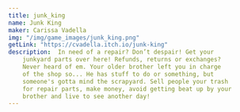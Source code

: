 ```yaml
---
title: junk_king
name: Junk King
maker: Carissa Vadella
img: "/img/game_images/junk_king.png"
getLink: "https://cvadella.itch.io/junk-king"
description:  In need of a repair? Don’t despair! Get your 
    junkyard parts over here! Refunds, returns or exchanges? 
    Never heard of em. Your older brother left you in charge 
    of the shop so... He has stuff to do or something, but 
    someone's gotta mind the scrapyard. Sell people your trash 
    for repair parts, make money, avoid getting beat up by your 
    brother and live to see another day!
---
```



